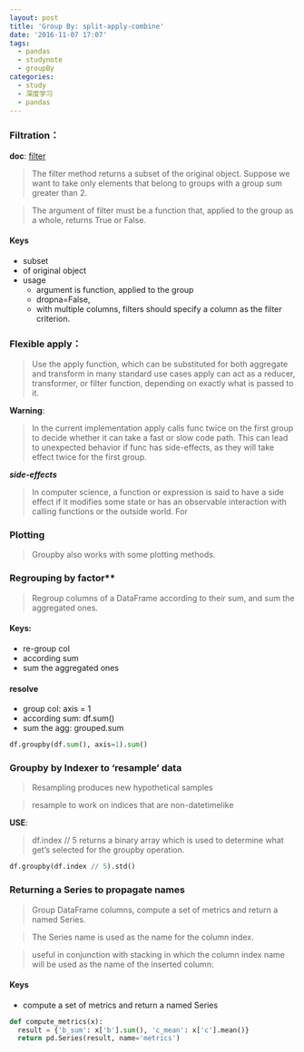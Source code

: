 ```yaml
---
layout: post
title: 'Group By: split-apply-combine'
date: '2016-11-07 17:07'
tags:
  - pandas
  - studynote
  - groupBy
categories:
  - study
  - 深度学习
  - pandas
---
```


### Filtration：

**doc**: [filter][1]

> The filter method returns a subset of the original object. Suppose we want to take only elements that belong to groups with a group sum greater than 2.

> The argument of filter must be a function that, applied to the group as a whole, returns True or False.


<!-- More -->


#### Keys
- subset
- of original object
- usage
    - argument is function, applied to the group
    - dropna=False,
    - with multiple columns, filters should  specify a column as the filter criterion.

### Flexible apply：

> Use the apply function, which can be substituted for both aggregate and transform in many standard use cases
apply can act as a reducer, transformer, or filter function, depending on exactly what is passed to it.

**Warning**:
>In the current implementation apply calls func twice on the first group to decide whether it can take a fast or slow code path. This can lead to unexpected behavior if func has side-effects, as they will take effect twice for the first group.

**_side-effects_**
>In computer science, a function or expression is said to have a side effect if it modifies some state or has an observable interaction with calling functions or the outside world. For

### Plotting
>Groupby also works with some plotting methods.


### Regrouping by factor**
> Regroup columns of a DataFrame according to their sum, and sum the aggregated ones.

#### Keys:
- re-group col
- according sum
- sum the  aggregated ones

#### resolve

- group col: axis = 1
- according sum: df.sum()
- sum the agg: grouped.sum


``` python
df.groupby(df.sum(), axis=1).sum()
```

### Groupby by Indexer to ‘resample’ data

> Resampling produces new hypothetical samples

> resample to work on indices that are non-datetimelike

**USE**:
> df.index // 5 returns a binary array which is used to determine what get’s selected for the groupby operation.

``` python
df.groupby(df.index // 5).std()
```

### Returning a Series to propagate names

> Group DataFrame columns, compute a set of metrics and return a named Series.

> The Series name is used as the name for the column index.

> useful in conjunction with  stacking in which the column index name will be used as the name of the inserted column:


#### Keys
- compute a set of metrics and return a named Series

``` python
def compute_metrics(x):
  result = {'b_sum': x['b'].sum(), 'c_mean': x['c'].mean()}
  return pd.Series(result, name='metrics')
```


  [1]: http://pandas.pydata.org/pandas-docs/version/0.18.1/generated/pandas.DataFrame.filter.html "filter"
